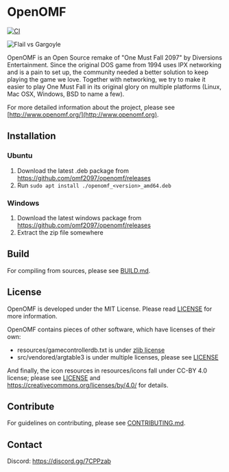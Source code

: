 OpenOMF
=======

[![CI](https://github.com/omf2097/openomf/actions/workflows/compilation.yml/badge.svg?branch=master)](https://github.com/omf2097/openomf/actions/workflows/compilation.yml)

![Flail vs Gargoyle](/doc/flail.png)

OpenOMF is an Open Source remake of "One Must Fall 2097" by Diversions
Entertainment. Since the original DOS game from 1994 uses IPX networking and
is a pain to set up, the community needed a better solution to keep playing
the game we love. Together with networking, we try to make it easier to play
One Must Fall in its original glory on multiple platforms (Linux, Mac OSX,
Windows, BSD to name a few).

For more detailed information about the project, please see
[http://www.openomf.org/](http://www.openomf.org).

Installation
------------

### Ubuntu

1. Download the latest .deb package from https://github.com/omf2097/openomf/releases
2. Run `sudo apt install ./openomf_<version>_amd64.deb`

### Windows

1. Download the latest windows package from https://github.com/omf2097/openomf/releases
2. Extract the zip file somewhere

Build
-----
For compiling from sources, please see [BUILD.md](BUILD.md).

License
-------
OpenOMF is developed under the MIT License. Please read [LICENSE](LICENSE)
for more information.

OpenOMF contains pieces of other software, which have licenses of their own:
- resources/gamecontrollerdb.txt is under [zlib license](resources/gamecontrollerdb/LICENSE.gamecontrollerdb)
- src/vendored/argtable3 is under multiple licenses, please see [LICENSE](src/vendored/LICENSE.argtable3)

And finally, the icon resources in resources/icons fall under CC-BY 4.0 license; please see 
[LICENSE](resources/icons/LICENSE) and https://creativecommons.org/licenses/by/4.0/ for details.

Contribute
----------
For guidelines on contributing, please see [CONTRIBUTING.md](CONTRIBUTING.md).

Contact
-------
Discord: https://discord.gg/7CPPzab
